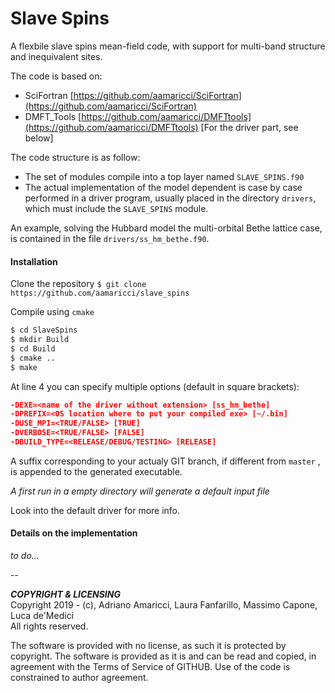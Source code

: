 # Slave Spins

A flexbile slave spins mean-field code, with support for multi-band structure and inequivalent sites.   

The code is based on:  

* SciFortran [https://github.com/aamaricci/SciFortran](https://github.com/aamaricci/SciFortran)  
* DMFT_Tools [https://github.com/aamaricci/DMFTtools](https://github.com/aamaricci/DMFTtools) [For the driver part, see below]

The code structure is as follow:  

* The set of modules compile into a top layer named `SLAVE_SPINS.f90`  
* The actual implementation of the model dependent  is case by case performed in a driver program, usually placed in the directory `drivers`, which must include the `SLAVE_SPINS` module. 

An example, solving the Hubbard model the multi-orbital Bethe lattice case, is contained in the file `drivers/ss_hm_bethe.f90`.

#### Installation

Clone the repository
`$ git clone https://github.com/aamaricci/slave_spins`

Compile using `cmake`

```bash
$ cd SlaveSpins
$ mkdir Build
$ cd Build
$ cmake .. 
$ make
```

At line 4 you can specify multiple options  (default in square brackets):

```cmake
-DEXE=<name of the driver without extension> [ss_hm_bethe]
-DPREFIX=<OS location where to put your compiled exe> [~/.bin]
-DUSE_MPI=<TRUE/FALSE> [TRUE]
-DVERBOSE=<TRUE/FALSE> [FALSE]
-DBUILD_TYPE=<RELEASE/DEBUG/TESTING> [RELEASE]
```

A suffix corresponding to your actualy GIT branch, if different from `master` , is appended to the generated executable. 

*A first run in a empty directory will generate a default input file*

Look into the default driver for more info.



#### Details on the implementation

*to do...*



--

***COPYRIGHT & LICENSING***  
Copyright 2019 -  (c), Adriano Amaricci, Laura Fanfarillo, Massimo Capone, Luca de'Medici  
All rights reserved. 

The software is provided with no license, as such it is protected by copyright.
The software is provided as it is and can be read and copied, in agreement with 
the Terms of Service of GITHUB. Use of the code is constrained to author agreement.   

